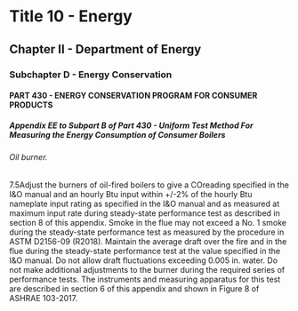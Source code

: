 
# Title 10 - Energy
## Chapter II - Department of Energy
### Subchapter D - Energy Conservation
#### PART 430 - ENERGY CONSERVATION PROGRAM FOR CONSUMER PRODUCTS
##### Appendix EE to Subpart B of Part 430 - Uniform Test Method For Measuring the Energy Consumption of Consumer Boilers
###### Oil burner.

7.5Adjust the burners of oil-fired boilers to give a COreading specified in the I&O manual and an hourly Btu input within +/-2% of the hourly Btu nameplate input rating as specified in the I&O manual and as measured at maximum input rate during steady-state performance test as described in section 8 of this appendix. Smoke in the flue may not exceed a No. 1 smoke during the steady-state performance test as measured by the procedure in ASTM D2156-09 (R2018). Maintain the average draft over the fire and in the flue during the steady-state performance test at the value specified in the I&O manual. Do not allow draft fluctuations exceeding 0.005 in. water. Do not make additional adjustments to the burner during the required series of performance tests. The instruments and measuring apparatus for this test are described in section 6 of this appendix and shown in Figure 8 of ASHRAE 103-2017.
